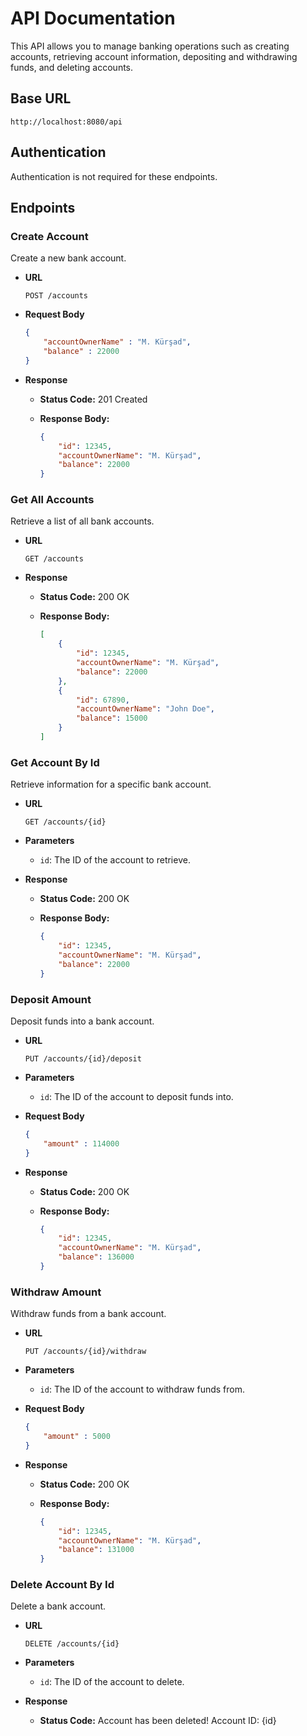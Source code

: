# API Documentation

This API allows you to manage banking operations such as creating accounts, retrieving account information, depositing and withdrawing funds, and deleting accounts.

## Base URL

```
http://localhost:8080/api
```

## Authentication

Authentication is not required for these endpoints.

## Endpoints

### Create Account

Create a new bank account.

- **URL**

  ```
  POST /accounts
  ```

- **Request Body**

  ```json
  {
      "accountOwnerName" : "M. Kürşad",
      "balance" : 22000
  }
  ```

- **Response**

  - **Status Code:** 201 Created
  - **Response Body:**

    ```json
    {
        "id": 12345,
        "accountOwnerName": "M. Kürşad",
        "balance": 22000
    }
    ```

### Get All Accounts

Retrieve a list of all bank accounts.

- **URL**

  ```
  GET /accounts
  ```

- **Response**

  - **Status Code:** 200 OK
  - **Response Body:**

    ```json
    [
        {
            "id": 12345,
            "accountOwnerName": "M. Kürşad",
            "balance": 22000
        },
        {
            "id": 67890,
            "accountOwnerName": "John Doe",
            "balance": 15000
        }
    ]
    ```

### Get Account By Id

Retrieve information for a specific bank account.

- **URL**

  ```
  GET /accounts/{id}
  ```

- **Parameters**
  - `id`: The ID of the account to retrieve.

- **Response**

  - **Status Code:** 200 OK
  - **Response Body:**

    ```json
    {
        "id": 12345,
        "accountOwnerName": "M. Kürşad",
        "balance": 22000
    }
    ```

### Deposit Amount

Deposit funds into a bank account.

- **URL**

  ```
  PUT /accounts/{id}/deposit
  ```

- **Parameters**
  - `id`: The ID of the account to deposit funds into.

- **Request Body**

  ```json
  {
      "amount" : 114000
  }
  ```

- **Response**

  - **Status Code:** 200 OK
  - **Response Body:**

    ```json
    {
        "id": 12345,
        "accountOwnerName": "M. Kürşad",
        "balance": 136000
    }
    ```

### Withdraw Amount

Withdraw funds from a bank account.

- **URL**

  ```
  PUT /accounts/{id}/withdraw
  ```

- **Parameters**
  - `id`: The ID of the account to withdraw funds from.

- **Request Body**

  ```json
  {
      "amount" : 5000
  }
  ```

- **Response**

  - **Status Code:** 200 OK
  - **Response Body:**

    ```json
    {
        "id": 12345,
        "accountOwnerName": "M. Kürşad",
        "balance": 131000
    }
    ```

### Delete Account By Id

Delete a bank account.

- **URL**

  ```
  DELETE /accounts/{id}
  ```

- **Parameters**
  - `id`: The ID of the account to delete.

- **Response**

  - **Status Code:** Account has been deleted! Account ID: {id}


